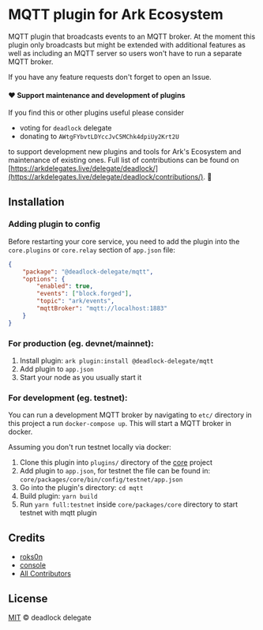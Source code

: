 # MQTT plugin for Ark Ecosystem

MQTT plugin that broadcasts events to an MQTT broker. At the moment this plugin only broadcasts but
might be extended with additional features as well as including an MQTT server so users won't have
to run a separate MQTT broker.

If you have any feature requests don't forget to open an Issue.

#### ❤️ Support maintenance and development of plugins
If you find this or other plugins useful please consider

- voting for `deadlock` delegate
- donating to `AWtgFYbvtLDYccJvC5MChk4dpiUy2Krt2U`

to support development new plugins and tools for Ark's Ecosystem and maintenance of existing ones. Full list of contributions can be found on [https://arkdelegates.live/delegate/deadlock/](https://arkdelegates.live/delegate/deadlock/contributions/). 🖖

## Installation

### Adding plugin to config

Before restarting your core service, you need to add the plugin into the `core.plugins` or `core.relay` section of `app.json` file:

```json
{
    "package": "@deadlock-delegate/mqtt",
    "options": {
        "enabled": true,
        "events": ["block.forged"],
        "topic": "ark/events",
        "mqttBroker": "mqtt://localhost:1883"
    }
}
```

### For production (eg. devnet/mainnet):

1. Install plugin: `ark plugin:install @deadlock-delegate/mqtt`
2. Add plugin to `app.json`
3. Start your node as you usually start it 

### For development (eg. testnet):

You can run a development MQTT broker by navigating to `etc/` directory in this project a run `docker-compose up`. This will start a MQTT broker in docker.

Assuming you don't run testnet locally via docker:

1. Clone this plugin into `plugins/` directory of the [core](https://github.com/ArkEcosystem/core/) project
2. Add plugin to `app.json`, for testnet the file can be found in: `core/packages/core/bin/config/testnet/app.json`
3. Go into the plugin's directory: `cd mqtt`
4. Build plugin: `yarn build`
5. Run `yarn full:testnet` inside `core/packages/core` directory to start testnet with mqtt plugin

## Credits

- [roks0n](https://github.com/roks0n)
- [console](https://github.com/c0nsol3)
- [All Contributors](../../contributors)

## License

[MIT](LICENSE) © deadlock delegate
